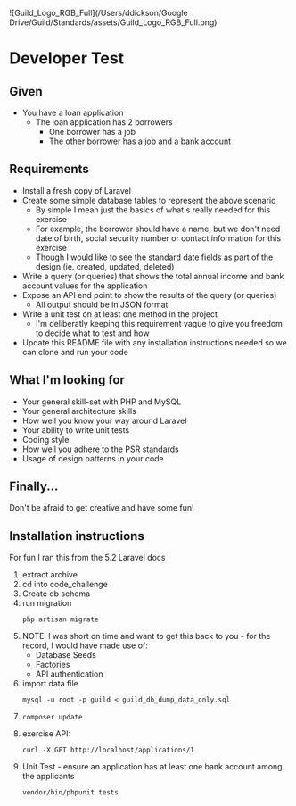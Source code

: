 ![Guild_Logo_RGB_Full](/Users/ddickson/Google Drive/Guild/Standards/assets/Guild_Logo_RGB_Full.png)

# Developer Test

## Given

- You have a loan application
  - The loan application has 2 borrowers
    - One borrower has a job
    - The other borrower has a job and a bank account

## Requirements

- Install a fresh copy of Laravel
- Create some simple database tables to represent the above scenario
  - By simple I mean just the basics of what's really needed for this exercise
  - For example, the borrower should have a name, but we don't need date of birth, social security number or contact information for this exercise
  - Though I would like to see the standard date fields as part of the design (ie. created, updated, deleted)
- Write a query (or queries) that shows the total annual income and bank account values for the application
- Expose an API end point to show the results of the query (or queries)
  - All output should be in JSON format
- Write a unit test on at least one method in the project
  - I'm deliberatly keeping this requirement vague to give you freedom to decide what to test and how
- Update this README file with any installation instructions needed so we can clone and run your code

## What I'm looking for

- Your general skill-set with PHP and MySQL
- Your general architecture skills
- How well you know your way around Laravel
- Your ability to write unit tests
- Coding style
- How well you adhere to the PSR standards
- Usage of design patterns in your code

## Finally...

Don't be afraid to get creative and have some fun!

## Installation instructions
For fun I ran this from the 5.2 Laravel docs

1. extract archive
2. cd into code_challenge
3. Create db schema
4. run migration
    ```
    php artisan migrate
    ```
5. NOTE: I was short on time and want to get this back to you - for the record, I would have made use of:
      - Database Seeds
      - Factories
      - API authentication
6. import data file
    ```
    mysql -u root -p guild < guild_db_dump_data_only.sql
    ```
7. 
    ```
    composer update
    ```
8. exercise API:
    ```
    curl -X GET http://localhost/applications/1
    ```
9. Unit Test - ensure an application has at least one bank account among the applicants
    ```
    vendor/bin/phpunit tests
    ```